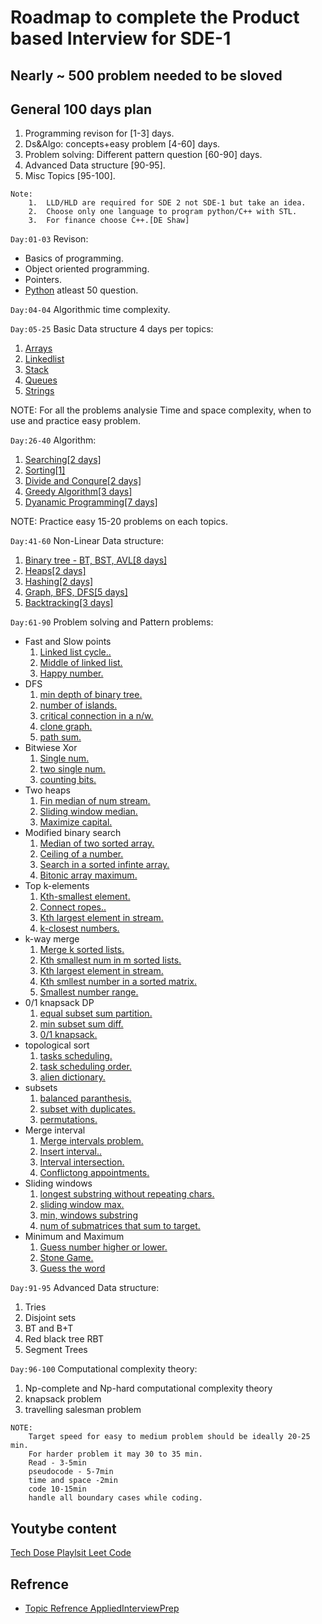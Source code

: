 # Roadmap to complete the Product based Interview for SDE-1

## Nearly ~ 500 problem needed to be sloved

## General 100 days plan

1. Programming revison for [1-3] days.
2. Ds&Algo: concepts+easy problem [4-60] days.
3. Problem solving: Different pattern question [60-90] days.
4. Advanced Data structure [90-95].
5. Misc Topics [95-100].

```
Note:
    1.  LLD/HLD are required for SDE 2 not SDE-1 but take an idea.
    2.  Choose only one language to program python/C++ with STL.
    3.  For finance choose C++.[DE Shaw]
```

`Day:01-03` Revison:

- Basics of programming.
- Object oriented programming.
- Pointers.
- [Python](https://edabit.com/challenges) atleast 50 question.

`Day:04-04` Algorithmic time complexity.

`Day:05-25` Basic Data structure 4 days per topics:

1. [Arrays](href="https://leetcode.com/tag/array/")
2. [Linkedlist](href="https://leetcode.com/tag/linked-list/")
3. [Stack](href="https://leetcode.com/tag/stack/")
4. [Queues](href="https://leetcode.com/tag/queue/")
5. [Strings](href="https://leetcode.com/tag/string/")

NOTE: For all the problems analysie Time and space complexity, when to use and practice easy problem.

`Day:26-40` Algorithm:

1. [Searching[2 days]](href="https://leetcode.com/tag/binary-search/")
2. [Sorting[1]](href="https://leetcode.com/tag/sort/")
3. [Divide and Conqure[2 days]](href="https://leetcode.com/tag/divide-conqure/")
4. [Greedy Algorithm[3 days]](href="https://leetcode.com/tag/greedy/")
5. [Dyanamic Programming[7 days]](href="https://leetcode.com/tag/dynamic-programming/")

NOTE: Practice easy 15-20 problems on each topics.

`Day:41-60` Non-Linear Data structure:

1. [Binary tree - BT, BST, AVL[8 days]](href="https://leetcode.com/tag/tree/")
2. [Heaps[2 days]](href="https://leetcode.com/tag/heap/")
3. [Hashing[2 days]](href="https://leetcode.com/tag/hash-table/")
4. [Graph, BFS, DFS[5 days]](href="https://leetcode.com/tag/breadth-first-search/")
5. [Backtracking[3 days]](href="https://leetcode.com/tag/backtracking/")

`Day:61-90` Problem solving and Pattern problems:

- Fast and Slow points
  1. [Linked list cycle..](href="https://leetcode.com/tag/#/)
  2. [Middle of linked list.](href="https://leetcode.com/tag/#/)
  3. [Happy number.](href="https://leetcode.com/tag/#/)
- DFS
  1. [min depth of binary tree.](href="https://leetcode.com/tag/#/)
  2. [number of islands.](href="https://leetcode.com/tag/#/)
  3. [critical connection in a n/w.](href="https://leetcode.com/tag/#/)
  4. [clone graph.](href="https://leetcode.com/tag/#/)
  5. [path sum.](href="https://leetcode.com/tag/#/)
- Bitwiese Xor
  1. [Single num.](href="https://leetcode.com/tag/#/)
  2. [two single num.](href="https://leetcode.com/tag/#/)
  3. [counting bits.](href="https://leetcode.com/tag/#/)
- Two heaps
  1. [Fin median of num stream.](href="https://leetcode.com/tag/#/)
  2. [Sliding window median.](href="https://leetcode.com/tag/#/)
  3. [Maximize capital.](href="https://leetcode.com/tag/#/)
- Modified binary search
  1. [Median of two sorted array.](href="https://leetcode.com/tag/#/)
  2. [Ceiling of a number.](href="https://leetcode.com/tag/#/)
  3. [Search in a sorted infinte array.](href="https://leetcode.com/tag/#/)
  4. [Bitonic array maximum.](href="https://leetcode.com/tag/#/)
- Top k-elements
  1. [Kth-smallest element.](href="https://leetcode.com/tag/#/)
  2. [Connect ropes..](href="https://leetcode.com/tag/#/)
  3. [Kth largest element in stream.](href="https://leetcode.com/tag/#/)
  4. [k-closest numbers.](href="https://leetcode.com/tag/#/)
- k-way merge
  1. [Merge k sorted lists.](href="https://leetcode.com/tag/#/)
  2. [Kth smallest num in m sorted lists.](href="https://leetcode.com/tag/#/)
  3. [Kth largest element in stream.](href="https://leetcode.com/tag/#/)
  4. [Kth smllest number in a sorted matrix.](href="https://leetcode.com/tag/#/)
  5. [Smallest number range.](href="https://leetcode.com/tag/#/)
- 0/1 knapsack DP
  1. [equal subset sum partition.](href="https://leetcode.com/tag/#/)
  2. [min subset sum diff.](href="https://leetcode.com/tag/#/)
  3. [0/1 knapsack.](href="https://leetcode.com/tag/#/)
- topological sort
  1. [tasks scheduling.](href="https://leetcode.com/tag/#/)
  2. [task scheduling order.](href="https://leetcode.com/tag/#/)
  3. [alien dictionary.](href="https://leetcode.com/tag/#/)
- subsets
  1. [balanced paranthesis.](href="https://leetcode.com/tag/#/)
  2. [subset with duplicates.](href="https://leetcode.com/tag/#/)
  3. [permutations.](href="https://leetcode.com/tag/#/)
- Merge interval
  1. [Merge intervals problem.](href="https://leetcode.com/tag/#/)
  2. [Insert interval..](href="https://leetcode.com/tag/#/)
  3. [Interval intersection.](href="https://leetcode.com/tag/#/)
  4. [Conflictong appointments.](href="https://leetcode.com/tag/#/)
- Sliding windows
  1. [longest substring without repeating chars.](href="https://leetcode.com/tag/#/)
  2. [sliding window max.](href="https://leetcode.com/tag/#/)
  3. [min, windows substring](href="https://leetcode.com/tag/#/)
  4. [num of submatrices that sum to target.](href="https://leetcode.com/tag/#/)
- Minimum and Maximum
  1. [Guess number higher or lower.](href="https://leetcode.com/tag/#/)
  2. [Stone Game.](href="https://leetcode.com/tag/#/)
  3. [Guess the word](href="https://leetcode.com/tag/#/)

`Day:91-95` Advanced Data structure:

1. Tries
2. Disjoint sets
3. BT and B+T
4. Red black tree RBT
5. Segment Trees

`Day:96-100` Computational complexity theory:

1. Np-complete and Np-hard computational complexity theory
2. knapsack problem
3. travelling salesman problem

```
NOTE:
    Target speed for easy to medium problem should be ideally 20-25 min.
    For harder problem it may 30 to 35 min.
    Read - 3-5min
    pseudocode - 5-7min
    time and space -2min
    code 10-15min
    handle all boundary cases while coding.
```

## Youtybe content

[Tech Dose Playlsit Leet Code](https://www.youtube.com/c/TECHDOSE4u/playlists)

## Refrence 

- [Topic Refrence AppliedInterviewPrep](https://www.youtube.com/watch?v=twN2kDfeSQY&t=2790s&ab_channel=AppliedAICourse)
